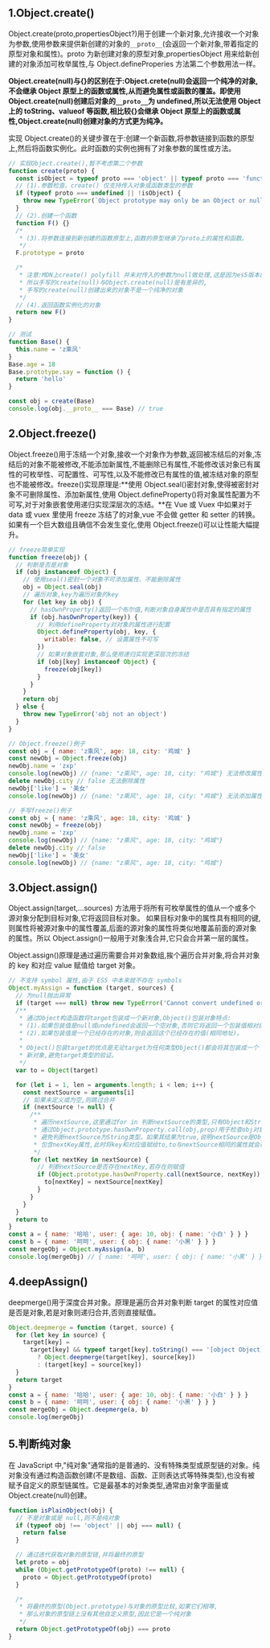 ## 1.Object.create()

Object.create(proto,propertiesObject?)用于创建一个新对象,允许接收一个对象为参数,使用参数来提供新创建的对象的`__proto__`(会返回一个新对象,带着指定的原型对象和属性)。proto 为新创建对象的原型对象,propertiesObject 用来给新创建的对象添加可枚举属性,与 Object.defineProperies 方法第二个参数用法一样。

**Object.create(null)与{}的区别在于:Object.crete(null)会返回一个纯净的对象,不会继承 Object 原型上的函数或属性,从而避免属性或函数的覆盖。即使用 Object.create(null)创建后对象的`__proto__`为 undefined,所以无法使用 Object 上的 toString、valueof 等函数,相比较{}会继承 Object 原型上的函数或属性,Object.create(null)创建对象的方式更为纯净。**

实现 Object.create()的关键步骤在于:创建一个新函数,将参数链接到函数的原型上,然后将函数实例化。此时函数的实例也拥有了对象参数的属性或方法。

```js
// 实现Object.create(),暂不考虑第二个参数
function create(proto) {
  const isObject = typeof proto === 'object' || typeof proto === 'function'
  // (1).参数检查。create() 仅支持传入对象或函数类型的参数
  if (typeof proto === undefined || !isObject) {
    throw new TypeError(`Object prototype may only be an Object or null: ${proto}`)
  }
  // (2).创建一个函数
  function F() {}
  /*
   * (3).将参数连接到新创建的函数原型上,函数的原型继承了proto上的属性和函数。
   */
  F.prototype = proto

  /*
   * 注意:MDN上create() polyfill 并未对传入的参数为null做处理,这是因为es5版本的限制,
   * 所以手写的create(null)与Object.create(null)是有差异的,
   * 手写的create(null)创建出来的对象不是一个纯净的对象
   */
  // (4).返回函数实例化的对象
  return new F()
}

// 测试
function Base() {
  this.name = 'z乘风'
}
Base.age = 18
Base.prototype.say = function () {
  return 'hello'
}

const obj = create(Base)
console.log(obj.__proto__ === Base) // true
```

## 2.Object.freeze()

Object.freeze()用于冻结一个对象,接收一个对象作为参数,返回被冻结后的对象,冻结后的对象不能被修改,不能添加新属性,不能删除已有属性,不能修改该对象已有属性的可枚举性、可配置性、可写性,以及不能修改已有属性的值,被冻结对象的原型也不能被修改。freeze()实现原理是:**使用 Object.seal()密封对象,使得被密封对象不可删除属性、添加新属性,使用 Object.defineProperty()将对象属性配置为不可写,对于对象嵌套使用递归实现深层次的冻结。**在 Vue 或 Vuex 中如果对于 data 或 vuex 里使用 freeze 冻结了的对象,vue 不会做 getter 和 setter 的转换。如果有一个巨大数组且确信不会发生变化,使用 Object.freeze()可以让性能大幅提升。

```js
// freeze简单实现
function freeze(obj) {
  // 判断是否是对象
  if (obj instanceof Object) {
    // 使用seal()密封一个对象不可添加属性、不能删除属性
    obj = Object.seal(obj)
    // 遍历对象,key为遍历对象的key
    for (let key in obj) {
      // hasOwnProperty()返回一个布尔值,判断对象自身属性中是否具有指定的属性
      if (obj.hasOwnProperty(key)) {
        // 利用defineProperty对对象的属性进行配置
        Object.defineProperty(obj, key, {
          writable: false, // 设置属性不可写
        })
        // 如果对象嵌套对象,那么使用递归实现更深层次的冻结
        if (obj[key] instanceof Object) {
          freeze(obj[key])
        }
      }
    }
    return obj
  } else {
    throw new TypeError('obj not an object')
  }
}

// Object.freeze()例子
const obj = { name: 'z乘风', age: 18, city: '鸡城' }
const newObj = Object.freeze(obj)
newObj.name = 'zxp'
console.log(newObj) // {name: "z乘风", age: 18, city: "鸡城"} 无法修改属性值
delete newObj.city // false 无法删除属性
newObj['like'] = '美女'
console.log(newObj) // {name: "z乘风", age: 18, city: "鸡城"} 无法添加属性值

// 手写freeze()例子
const obj = { name: 'z乘风', age: 18, city: '鸡城' }
const newObj = freeze(obj)
newObj.name = 'zxp'
console.log(newObj) // {name: "z乘风", age: 18, city: "鸡城"}
delete newObj.city // false
newObj['like'] = '美女'
console.log(newObj) // {name: "z乘风", age: 18, city: "鸡城"}
```

## 3.Object.assign()

Object.assign(target,...sources) 方法用于将所有可枚举属性的值从一个或多个源对象分配到目标对象,它将返回目标对象。
如果目标对象中的属性具有相同的键,则属性将被源对象中的属性覆盖,后面的源对象的属性将类似地覆盖前面的源对象的属性。所以 Object.assign()一般用于对象浅合并,它只会合并第一层的属性。

Object.assign()原理是通过遍历需要合并对象数组,挨个遍历合并对象,将合并对象的 key 和对应 value 赋值给 target 对象。

```js
// 不支持 symbol 属性,由于 ES5 中本来就不存在 symbols
Object.myAssign = function (target, sources) {
  // 为null抛出异常
  if (target === null) throw new TypeError('Cannot convert undefined or null to object')
  /**
   * 通过Object构造函数将target包装成一个新对象,Object()包装对象特点:
   * (1).如果包装值是null或undefined会返回一个空对象,否则它将返回一个包装值相对应的类型的对象。
   * (2).如果包装值是一个已经存在的对象,则会返回这个已经存在的值(相同地址)。
   *
   * Object()包装target的优点是无论target为任何类型Object()都会将其包装成一个
   * 新对象,避免target类型的验证。
   */
  var to = Object(target)

  for (let i = 1, len = arguments.length; i < len; i++) {
    const nextSource = arguments[i]
    // 如果未定义或为空,则跳过合并
    if (nextSource != null) {
      /**
       * 遍历nextSource,这里通过for in 判断nextSource的类型,只有Object和String类型才会执行for in。
       * 通过Object.prototype.hasOwnProperty.call(obj,prop)用于检查obj对象中是否具有prop属性,
       * 避免判断nextSource为String类型。如果其结果为true,说明nextSource是Object类型且
       * 包含nextKey属性,此时将key和对应值赋给to,to与nextSource相同的属性就会被后者覆盖
       */
      for (let nextKey in nextSource) {
        // 判断nextSource是否存在nextKey,若存在则赋值
        if (Object.prototype.hasOwnProperty.call(nextSource, nextKey)) {
          to[nextKey] = nextSource[nextKey]
        }
      }
    }
  }
  return to
}
const a = { name: '哈哈', user: { age: 10, obj: { name: '小白' } } }
const b = { name: '呵呵', user: { obj: { name: '小黑' } } }
const mergeObj = Object.myAssign(a, b)
console.log(mergeObj) // { name: '呵呵', user: { obj: { name: '小黑' } } }
```

## 4.deepAssign()

deepmerge()用于深度合并对象。原理是遍历合并对象判断 target 的属性对应值是否是对象,若是对象则递归合并,否则直接赋值。

```js
Object.deepmerge = function (target, source) {
  for (let key in source) {
    target[key] =
      target[key] && typeof target[key].toString() === '[object Object]'
        ? Object.deepmerge(target[key], source[key])
        : (target[key] = source[key])
  }
  return target
}
const a = { name: '哈哈', user: { age: 10, obj: { name: '小白' } } }
const b = { name: '呵呵', user: { obj: { name: '小黑' } } }
const mergeObj = Object.deepmerge(a, b)
console.log(mergeObj)
```

## 5.判断纯对象

在 JavaScript 中,"纯对象"通常指的是普通的、没有特殊类型或原型链的对象。纯对象没有通过构造函数创建(不是数组、函数、正则表达式等特殊类型),也没有被赋予自定义的原型链属性。它是最基本的对象类型,通常由对象字面量或 Object.create(null)创建。

```js
function isPlainObject(obj) {
  // 不是对象或是 null,则不是纯对象
  if (typeof obj !== 'object' || obj === null) {
    return false
  }

  // 通过迭代获取对象的原型链,并将最终的原型
  let proto = obj
  while (Object.getPrototypeOf(proto) !== null) {
    proto = Object.getPrototypeOf(proto)
  }

  /*
   * 将最终的原型(Object.prototype)与对象的原型比较,如果它们相等,
   * 那么对象的原型链上没有其他自定义原型,因此它是一个纯对象
   */
  return Object.getPrototypeOf(obj) === proto
}
```
